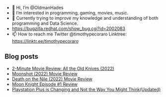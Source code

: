 - 👋 Hi, I’m @OldmanHades
- 👀 I’m interested in programming, gaming, movies, music.
- 🌱 Currently trying to improve my knowledge and understanding of both programming and Data Science.
- https://bugzilla.redhat.com/show_bug.cgi?id=2002083
- 📫 How to reach me Twitter @timothypecoraro
Linktree: https://linktr.ee/timothypecoraro

## Blog posts
<!-- BLOG-POST-LIST:START -->
- [2-Minute Movie Review: All the Old Knives &lpar;2022&rpar;](https://medium.com/@timothypecoraro/2-minute-movie-review-all-the-old-knives-2022-d515d3da8779?source=rss-5097f5c9b801------2)
- [Moonshot &lpar;2022&rpar; Movie Review](https://medium.com/@timothypecoraro/moonshot-2022-movie-review-90206bc1656a?source=rss-5097f5c9b801------2)
- [Death on the Nile &lpar;2022&rpar; Movie Review](https://medium.com/@timothypecoraro/death-on-the-nile-2022-movie-review-42063eab3d77?source=rss-5097f5c9b801------2)
- [Moon Knight Episode #1 Review](https://medium.com/@timothypecoraro/moon-knight-episode-1-review-5c2c412817fa?source=rss-5097f5c9b801------2)
- [Playstation Plus is Changing and Not the Way You Might Think&lpar;Updated&rpar;](https://medium.com/@timothypecoraro/playstation-plus-is-changing-and-not-the-way-you-might-think-6234d4c6f791?source=rss-5097f5c9b801------2)
<!-- BLOG-POST-LIST:END -->
